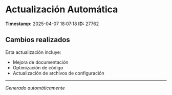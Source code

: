 # Actualización Automática

**Timestamp:** 2025-04-07 18:07:18
**ID:** 27762

## Cambios realizados

Esta actualización incluye:
- Mejora de documentación
- Optimización de código
- Actualización de archivos de configuración

---
*Generado automáticamente*
